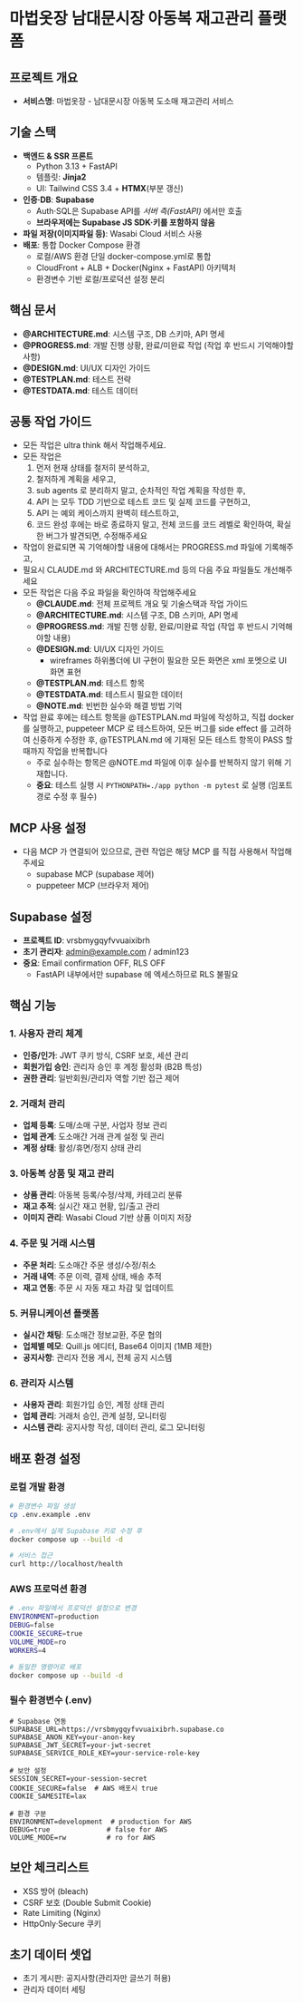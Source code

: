 # 마법옷장 남대문시장 아동복 재고관리 플랫폼

## 프로젝트 개요
- **서비스명**: 마법옷장 - 남대문시장 아동복 도소매 재고관리 서비스

## 기술 스택 
- **백엔드 & SSR 프론트**  
  - Python 3.13 + FastAPI
  - 템플릿: **Jinja2**  
  - UI: Tailwind CSS 3.4 + **HTMX**(부분 갱신)  
- **인증·DB**: **Supabase**  
  - Auth·SQL은 Supabase API를 *서버 측(FastAPI)* 에서만 호출
  - **브라우저에는 Supabase JS SDK·키를 포함하지 않음**  
- **파일 저장(이미지파일 등)**: Wasabi Cloud 서비스 사용
- **배포**: 통합 Docker Compose 환경
  - 로컬/AWS 환경 단일 docker-compose.yml로 통합
  - CloudFront + ALB + Docker(Nginx + FastAPI) 아키텍처
  - 환경변수 기반 로컬/프로덕션 설정 분리

## 핵심 문서
- **@ARCHITECTURE.md**: 시스템 구조, DB 스키마, API 명세
- **@PROGRESS.md**: 개발 진행 상황, 완료/미완료 작업 (작업 후 반드시 기억해야할 사항)
- **@DESIGN.md**: UI/UX 디자인 가이드
- **@TESTPLAN.md**: 테스트 전략
- **@TESTDATA.md**: 테스트 데이터

## 공통 작업 가이드
- 모든 작업은 ultra think 해서 작업해주세요.
- 모든 작업은 
  1. 먼저 현재 상태를 철저히 분석하고, 
  2. 철저하게 계획을 세우고, 
  3. sub agents 로 분리하지 말고, 순차적인 작업 계획을 작성한 후, 
  4. API 는 모두 TDD 기반으로 테스트 코드 및 실제 코드를 구현하고, 
  5. API 는 예외 케이스까지 완벽히 테스트하고, 
  6. 코드 완성 후에는 바로 종료하지 말고, 전체 코드를 코드 레벨로 확인하여, 확실한 버그가 발견되면, 수정해주세요
- 작업이 완료되면 꼭 기억해야할 내용에 대해서는 PROGRESS.md 파일에 기록해주고, 
- 필요시 CLAUDE.md 와 ARCHITECTURE.md 등의 다음 주요 파일들도 개선해주세요
- 모든 작업은 다음 주요 파일을 확인하여 작업해주세요
  - **@CLAUDE.md**: 전체 프로젝트 개요 및 기술스택과 작업 가이드
  - **@ARCHITECTURE.md**: 시스템 구조, DB 스키마, API 명세
  - **@PROGRESS.md**: 개발 진행 상황, 완료/미완료 작업 (작업 후 반드시 기억해야할 내용)
  - **@DESIGN.md**: UI/UX 디자인 가이드
    - wireframes 하위폴더에 UI 구현이 필요한 모든 화면은 xml 포멧으로 UI 화면 표현
  - **@TESTPLAN.md**: 테스트 항목
  - **@TESTDATA.md**: 테스트시 필요한 데이터
  - **@NOTE.md**: 빈번한 실수와 해결 방법 기억
- 작업 완료 후에는 테스트 항목을 @TESTPLAN.md 파일에 작성하고, 직접 docker 를 실행하고, puppeteer MCP 로 테스트하여, 모든 버그를 side effect 를 고려하여 신중하게 수정한 후, @TESTPLAN.md 에 기재된 모든 테스트 항목이 PASS 할 때까지 작업을 반복합니다
  - 주로 실수하는 항목은 @NOTE.md 파일에 이후 실수를 반복하지 않기 위해 기재합니다.
  - **중요**: 테스트 실행 시 `PYTHONPATH=./app python -m pytest` 로 실행 (임포트 경로 수정 후 필수)

## MCP 사용 설정
- 다음 MCP 가 연결되어 있으므로, 관련 작업은 해당 MCP 를 직접 사용해서 작업해주세요
  - supabase MCP (supabase 제어)
  - puppeteer MCP (브라우저 제어)

## Supabase 설정
- **프로젝트 ID**: vrsbmygqyfvvuaixibrh
- **초기 관리자**: admin@example.com / admin123
- **중요**: Email confirmation OFF, RLS OFF
  - FastAPI 내부에서만 supabase 에 엑세스하므로 RLS 불필요

## 핵심 기능

### 1. 사용자 관리 체계
- **인증/인가**: JWT 쿠키 방식, CSRF 보호, 세션 관리
- **회원가입 승인**: 관리자 승인 후 계정 활성화 (B2B 특성)
- **권한 관리**: 일반회원/관리자 역할 기반 접근 제어

### 2. 거래처 관리
- **업체 등록**: 도매/소매 구분, 사업자 정보 관리
- **업체 관계**: 도소매간 거래 관계 설정 및 관리
- **계정 상태**: 활성/휴면/정지 상태 관리

### 3. 아동복 상품 및 재고 관리
- **상품 관리**: 아동복 등록/수정/삭제, 카테고리 분류
- **재고 추적**: 실시간 재고 현황, 입/출고 관리
- **이미지 관리**: Wasabi Cloud 기반 상품 이미지 저장

### 4. 주문 및 거래 시스템
- **주문 처리**: 도소매간 주문 생성/수정/취소
- **거래 내역**: 주문 이력, 결제 상태, 배송 추적
- **재고 연동**: 주문 시 자동 재고 차감 및 업데이트

### 5. 커뮤니케이션 플랫폼
- **실시간 채팅**: 도소매간 정보교환, 주문 협의
- **업체별 메모**: Quill.js 에디터, Base64 이미지 (1MB 제한)
- **공지사항**: 관리자 전용 게시, 전체 공지 시스템

### 6. 관리자 시스템
- **사용자 관리**: 회원가입 승인, 계정 상태 관리
- **업체 관리**: 거래처 승인, 관계 설정, 모니터링
- **시스템 관리**: 공지사항 작성, 데이터 관리, 로그 모니터링

## 배포 환경 설정

### 로컬 개발 환경
```bash
# 환경변수 파일 생성
cp .env.example .env

# .env에서 실제 Supabase 키로 수정 후
docker compose up --build -d

# 서비스 접근
curl http://localhost/health
```

### AWS 프로덕션 환경
```bash
# .env 파일에서 프로덕션 설정으로 변경
ENVIRONMENT=production
DEBUG=false
COOKIE_SECURE=true
VOLUME_MODE=ro
WORKERS=4

# 동일한 명령어로 배포
docker compose up --build -d
```

### 필수 환경변수 (.env)
```
# Supabase 연동
SUPABASE_URL=https://vrsbmygqyfvvuaixibrh.supabase.co
SUPABASE_ANON_KEY=your-anon-key
SUPABASE_JWT_SECRET=your-jwt-secret
SUPABASE_SERVICE_ROLE_KEY=your-service-role-key

# 보안 설정
SESSION_SECRET=your-session-secret
COOKIE_SECURE=false  # AWS 배포시 true
COOKIE_SAMESITE=lax

# 환경 구분
ENVIRONMENT=development  # production for AWS
DEBUG=true              # false for AWS
VOLUME_MODE=rw          # ro for AWS
```

## 보안 체크리스트
- XSS 방어 (bleach)
- CSRF 보호 (Double Submit Cookie)
- Rate Limiting (Nginx)
- HttpOnly·Secure 쿠키

## 초기 데이터 셋업
- 초기 게시판: 공지사항(관리자만 글쓰기 허용)
- 관리자 데이터 세팅